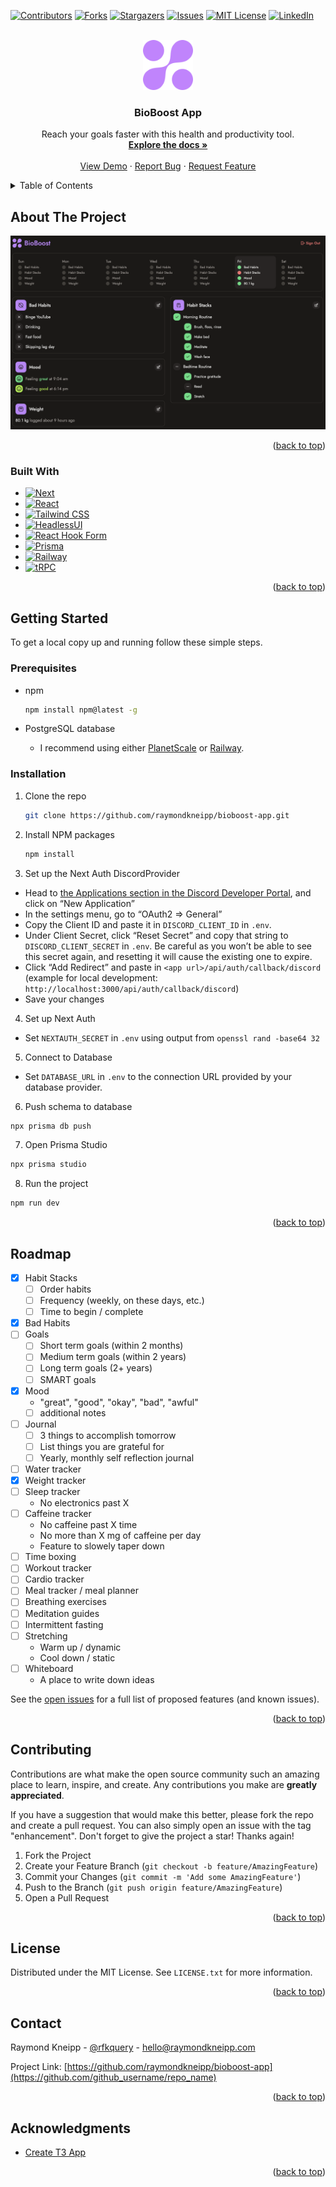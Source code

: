<a name="readme-top"></a>

<!-- PROJECT SHIELDS -->

[![Contributors][contributors-shield]][contributors-url]
[![Forks][forks-shield]][forks-url]
[![Stargazers][stars-shield]][stars-url]
[![Issues][issues-shield]][issues-url]
[![MIT License][license-shield]][license-url]
[![LinkedIn][linkedin-shield]][linkedin-url]

<!-- PROJECT LOGO -->
<br />
<div align="center">
  <a href="https://github.com/raymondkneipp/bioboost-app">
    <img src="public/logo.svg" alt="Bioboost" width="80" height="80">
  </a>

<h3 align="center">BioBoost App</h3>

  <p align="center">
    Reach your goals faster with this health and productivity tool.
    <br />
    <a href="https://github.com/raymondkneipp/bioboost-app"><strong>Explore the docs »</strong></a>
    <br />
    <br />
    <a href="https://github.com/raymondkneipp/bioboost-app">View Demo</a>
    ·
    <a href="https://github.com/raymondkneipp/bioboost-app/issues">Report Bug</a>
    ·
    <a href="https://github.com/raymondkneipp/bioboost-app/issues">Request Feature</a>
  </p>
</div>

<!-- TABLE OF CONTENTS -->
<details>
  <summary>Table of Contents</summary>
  <ol>
    <li>
      <a href="#about-the-project">About The Project</a>
      <ul>
        <li><a href="#built-with">Built With</a></li>
      </ul>
    </li>
    <li>
      <a href="#getting-started">Getting Started</a>
      <ul>
        <li><a href="#prerequisites">Prerequisites</a></li>
        <li><a href="#installation">Installation</a></li>
      </ul>
    </li>
    <li><a href="#roadmap">Roadmap</a></li>
    <li><a href="#contributing">Contributing</a></li>
    <li><a href="#license">License</a></li>
    <li><a href="#contact">Contact</a></li>
    <li><a href="#acknowledgments">Acknowledgments</a></li>
  </ol>
</details>

<!-- ABOUT THE PROJECT -->

## About The Project

[![BioBoost App Screenshot][product-screenshot]](https://app.bioboost.fit)

<p align="right">(<a href="#readme-top">back to top</a>)</p>

### Built With

- [![Next][next.js]][next-url]
- [![React][react.js]][react-url]
- [![Tailwind CSS][tailwindcss]][tailwindcss-url]
- [![HeadlessUI][headlessui]][headlessui-url]
- [![React Hook Form][reacthookform]][reacthookform-url]
- [![Prisma][prisma]][prisma-url]
- [![Railway][railway]][railway-url]
- [![tRPC][trpc]][trpc-url]

<p align="right">(<a href="#readme-top">back to top</a>)</p>

<!-- GETTING STARTED -->

## Getting Started

To get a local copy up and running follow these simple steps.

### Prerequisites

- npm

  ```sh
  npm install npm@latest -g
  ```

- PostgreSQL database
  - I recommend using either [PlanetScale](https://planetscale.com/) or [Railway](https://railway.app?referralCode=JMzfrz).

### Installation

1. Clone the repo
   ```sh
   git clone https://github.com/raymondkneipp/bioboost-app.git
   ```
2. Install NPM packages
   ```sh
   npm install
   ```
3. Set up the Next Auth DiscordProvider

- Head to [the Applications section in the Discord Developer Portal](https://discord.com/developers/applications), and click on “New Application”
- In the settings menu, go to “OAuth2 => General”
- Copy the Client ID and paste it in `DISCORD_CLIENT_ID` in `.env`.
- Under Client Secret, click “Reset Secret” and copy that string to `DISCORD_CLIENT_SECRET` in `.env`. Be careful as you won’t be able to see this secret again, and resetting it will cause the existing one to expire.
- Click “Add Redirect” and paste in `<app url>/api/auth/callback/discord` (example for local development: `http://localhost:3000/api/auth/callback/discord`)
- Save your changes

4. Set up Next Auth

- Set `NEXTAUTH_SECRET` in `.env` using output from `openssl rand -base64 32`

5. Connect to Database

- Set `DATABASE_URL` in `.env` to the connection URL provided by your database provider.

6. Push schema to database

```sh
npx prisma db push
```

7. Open Prisma Studio

```sh
npx prisma studio
```

8. Run the project

```sh
npm run dev
```

<p align="right">(<a href="#readme-top">back to top</a>)</p>

<!-- ROADMAP -->

## Roadmap

- [x] Habit Stacks
  - [ ] Order habits
  - [ ] Frequency (weekly, on these days, etc.)
  - [ ] Time to begin / complete
- [x] Bad Habits
- [ ] Goals
  - [ ] Short term goals (within 2 months)
  - [ ] Medium term goals (within 2 years)
  - [ ] Long term goals (2+ years)
  - [ ] SMART goals
- [x] Mood
  - "great", "good", "okay", "bad", "awful"
  - [ ] additional notes
- [ ] Journal
  - [ ] 3 things to accomplish tomorrow
  - [ ] List things you are grateful for
  - [ ] Yearly, monthly self reflection journal
- [ ] Water tracker
- [x] Weight tracker
- [ ] Sleep tracker
  - No electronics past X
- [ ] Caffeine tracker
  - No caffeine past X time
  - No more than X mg of caffeine per day
  - Feature to slowely taper down
- [ ] Time boxing
- [ ] Workout tracker
- [ ] Cardio tracker
- [ ] Meal tracker / meal planner
- [ ] Breathing exercises
- [ ] Meditation guides
- [ ] Intermittent fasting
- [ ] Stretching
  - Warm up / dynamic
  - Cool down / static
- [ ] Whiteboard
  - A place to write down ideas

See the [open issues](https://github.com/raymondkneipp/bioboost-app/issues) for a full list of proposed features (and known issues).

<p align="right">(<a href="#readme-top">back to top</a>)</p>

<!-- CONTRIBUTING -->

## Contributing

Contributions are what make the open source community such an amazing place to learn, inspire, and create. Any contributions you make are **greatly appreciated**.

If you have a suggestion that would make this better, please fork the repo and create a pull request. You can also simply open an issue with the tag "enhancement".
Don't forget to give the project a star! Thanks again!

1. Fork the Project
2. Create your Feature Branch (`git checkout -b feature/AmazingFeature`)
3. Commit your Changes (`git commit -m 'Add some AmazingFeature'`)
4. Push to the Branch (`git push origin feature/AmazingFeature`)
5. Open a Pull Request

<p align="right">(<a href="#readme-top">back to top</a>)</p>

<!-- LICENSE -->

## License

Distributed under the MIT License. See `LICENSE.txt` for more information.

<p align="right">(<a href="#readme-top">back to top</a>)</p>

<!-- CONTACT -->

## Contact

Raymond Kneipp - [@rfkquery](https://twitter.com/twitter_handle) - hello@raymondkneipp.com

Project Link: [https://github.com/raymondkneipp/bioboost-app](https://github.com/github_username/repo_name)

<p align="right">(<a href="#readme-top">back to top</a>)</p>

<!-- ACKNOWLEDGMENTS -->

## Acknowledgments

- [Create T3 App](https://create.t3.gg/)

<p align="right">(<a href="#readme-top">back to top</a>)</p>

<!-- MARKDOWN LINKS & IMAGES -->
<!-- https://www.markdownguide.org/basic-syntax/#reference-style-links -->

[contributors-shield]: https://img.shields.io/github/contributors/raymondkneipp/bioboost-app.svg?style=for-the-badge
[contributors-url]: https://github.com/raymondkneipp/bioboost-app/graphs/contributors
[forks-shield]: https://img.shields.io/github/forks/raymondkneipp/bioboost-app.svg?style=for-the-badge
[forks-url]: https://github.com/raymondkneipp/bioboost-app/network/members
[stars-shield]: https://img.shields.io/github/stars/raymondkneipp/bioboost-app.svg?style=for-the-badge
[stars-url]: https://github.com/raymondkneipp/bioboost-app/stargazers
[issues-shield]: https://img.shields.io/github/issues/raymondkneipp/bioboost-app.svg?style=for-the-badge
[issues-url]: https://github.com/raymondkneipp/bioboost-app/issues
[license-shield]: https://img.shields.io/github/license/raymondkneipp/bioboost-app.svg?style=for-the-badge
[license-url]: https://github.com/raymondkneipp/bioboost-app/blob/master/LICENSE.txt
[linkedin-shield]: https://img.shields.io/badge/-LinkedIn-black.svg?style=for-the-badge&logo=linkedin&colorB=555
[linkedin-url]: https://linkedin.com/in/linkedin_username
[product-screenshot]: public/screenshot.png
[next.js]: https://img.shields.io/badge/next.js-000000?style=for-the-badge&logo=nextdotjs&logoColor=white
[next-url]: https://nextjs.org/
[react.js]: https://img.shields.io/badge/React-20232A?style=for-the-badge&logo=react&logoColor=61DAFB
[react-url]: https://reactjs.org/
[trpc]: https://img.shields.io/badge/tRPC-111111?style=for-the-badge&logo=trpc&logoColor=#327DB9
[trpc-url]: https://trpc.io/
[prisma]: https://img.shields.io/badge/Prisma-ffffff?style=for-the-badge&logo=prisma&logoColor=5967D8
[prisma-url]: https://www.prisma.io/
[reacthookform]: https://img.shields.io/badge/React%20Hook%20Form-081328?style=for-the-badge&logo=reacthookform&logoColor=EC5990
[reacthookform-url]: https://react-hook-form.com/
[headlessui]: https://img.shields.io/badge/Headlessui-111827?style=for-the-badge&logo=headlessui&logoColor=6CBEFD
[headlessui-url]: https://headlessui.com/
[tailwindcss]: https://img.shields.io/badge/Tailwind%20CSS-0B1121?style=for-the-badge&logo=tailwindcss&logoColor=37BCF8
[tailwindcss-url]: https://tailwindcss.com/
[railway]: https://img.shields.io/badge/Railway-14111C?style=for-the-badge&logo=railway&logoColor=ffffff
[railway-url]: https://tailwindcss.com/
